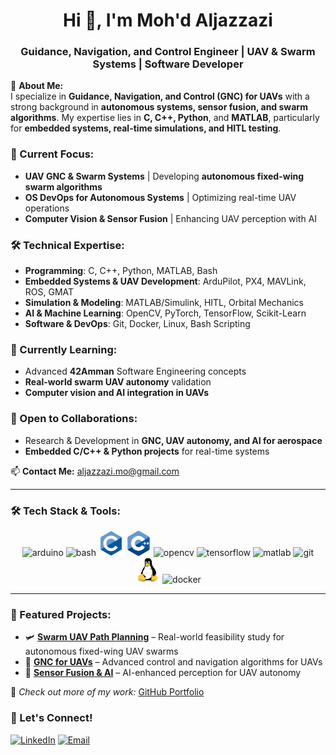 <h1 align="center">Hi 👋, I'm Moh'd Aljazzazi</h1>
<h3 align="center">Guidance, Navigation, and Control Engineer | UAV & Swarm Systems | Software Developer</h3>

🚀 **About Me:**  
I specialize in **Guidance, Navigation, and Control (GNC) for UAVs** with a strong background in **autonomous systems, sensor fusion, and swarm algorithms**. My expertise lies in **C, C++, Python**, and **MATLAB**, particularly for **embedded systems, real-time simulations, and HITL testing**.  

### 🔭 Current Focus:
- **UAV GNC & Swarm Systems** | Developing **autonomous fixed-wing swarm algorithms**  
- **OS DevOps for Autonomous Systems** | Optimizing real-time UAV operations  
- **Computer Vision & Sensor Fusion** | Enhancing UAV perception with AI  

### 🛠 Technical Expertise:
- **Programming**: C, C++, Python, MATLAB, Bash  
- **Embedded Systems & UAV Development**: ArduPilot, PX4, MAVLink, ROS, GMAT  
- **Simulation & Modeling**: MATLAB/Simulink, HITL, Orbital Mechanics  
- **AI & Machine Learning**: OpenCV, PyTorch, TensorFlow, Scikit-Learn  
- **Software & DevOps**: Git, Docker, Linux, Bash Scripting  

### 🌱 Currently Learning:
- Advanced **42Amman** Software Engineering concepts  
- **Real-world swarm UAV autonomy** validation  
- **Computer vision and AI integration in UAVs**  

### 🤝 Open to Collaborations:
- Research & Development in **GNC, UAV autonomy, and AI for aerospace**  
- **Embedded C/C++ & Python projects** for real-time systems  

📫 **Contact Me:** aljazzazi.mo@gmail.com  

---

### 🛠 Tech Stack & Tools:
<p align="center">
  <img src="https://cdn.worldvectorlogo.com/logos/arduino-1.svg" alt="arduino" width="40" height="40"/>
  <img src="https://www.vectorlogo.zone/logos/gnu_bash/gnu_bash-icon.svg" alt="bash" width="40" height="40"/>
  <img src="https://raw.githubusercontent.com/devicons/devicon/master/icons/c/c-original.svg" alt="c" width="40" height="40"/>
  <img src="https://raw.githubusercontent.com/devicons/devicon/master/icons/cplusplus/cplusplus-original.svg" alt="cplusplus" width="40" height="40"/>
  <img src="https://www.vectorlogo.zone/logos/opencv/opencv-icon.svg" alt="opencv" width="40" height="40"/>
  <img src="https://www.vectorlogo.zone/logos/tensorflow/tensorflow-icon.svg" alt="tensorflow" width="40" height="40"/>
  <img src="https://upload.wikimedia.org/wikipedia/commons/2/21/Matlab_Logo.png" alt="matlab" width="40" height="40"/>
  <img src="https://www.vectorlogo.zone/logos/git-scm/git-scm-icon.svg" alt="git" width="40" height="40"/>
  <img src="https://raw.githubusercontent.com/devicons/devicon/master/icons/linux/linux-original.svg" alt="linux" width="40" height="40"/>
  <img src="https://www.vectorlogo.zone/logos/docker/docker-icon.svg" alt="docker" width="40" height="40"/>
</p>

---

### 📂 Featured Projects:
- 🛩 **[Swarm UAV Path Planning]()** – Real-world feasibility study for autonomous fixed-wing UAV swarms  
- 🚀 **[GNC for UAVs]()** – Advanced control and navigation algorithms for UAVs  
- 🔬 **[Sensor Fusion & AI]()** – AI-enhanced perception for UAV autonomy  

📌 _Check out more of my work:_ [GitHub Portfolio](https://github.com/jazzazi007?tab=repositories)  


### 🔗 Let's Connect!
[![LinkedIn](https://img.shields.io/badge/-LinkedIn-blue?style=for-the-badge&logo=Linkedin&logoColor=white)](https://www.linkedin.com/in/mohammad-al-jazzazi-899500173/)
[![Email](https://img.shields.io/badge/-Email-red?style=for-the-badge&logo=Gmail&logoColor=white)](mailto:aljazzazi.mo@gmail.com)
